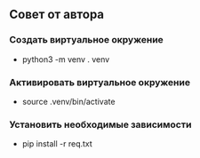 ## Совет от автора

### Создать виртуальное окружение 
- python3 -m venv . venv

### Активировать виртуальное окружение 
- source .venv/bin/activate

### Установить необходимые зависимости 
- pip install -r req.txt